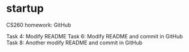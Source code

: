 # startup
CS260 homework: GitHub

Task 4: Modify README
Task 6: Modify README and commit in GitHub
Task 8: Another modify README and commit in GitHub
